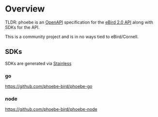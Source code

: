 # Overview
TLDR: phoebe is an [OpenAPI](https://www.openapis.org) specification for the [eBird 2.0 API](https://documenter.getpostman.com/view/664302/S1ENwy59#intro) along with SDKs for the API. 

This is a community project and is in no ways tied to eBird/Cornell.

## SDKs
SDKs are generated via [Stainless](https://www.stainlessapi.com)

### go
https://github.com/phoebe-bird/phoebe-go

### node
https://github.com/phoebe-bird/phoebe-node
